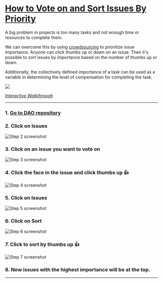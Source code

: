 # [How to Vote on and Sort Issues By Priority](https://app.tango.us/app/workflow/5e2db119-1a9d-4620-b586-58354543345f)

A big problem in projects is too many tasks and not enough time or resources to complete them.

We can overcome this by using [crowdsourcing](https://en.wikipedia.org/wiki/Crowdsourcing) to prioritize issue importance. Anyone can click thumbs up or down on an
issue.  Then it's possible to sort issues by importance based on the number of thumbs up or down.

Additionally, the collectively defined importance of a task can be used as a variable in determining the level of
compensation for completing the task.

![](../assets/vote-and-prioritize-tasks.gif)

_[Interactive Walkthrough](https://app.tango.us/app/workflow/5e2db119-1a9d-4620-b586-58354543345f)_

---

### 1. [Go to DAO repository](https://github.com/anonymous-dao?type=source)

### 2. Click on Issues

![Step 2 screenshot](https://images.tango.us/public/screenshot_fb109f97-86e6-4552-b7b7-76c2ec84ebd3?crop=focalpoint&fit=crop&fp-x=0.2227&fp-y=0.1590&fp-z=3.0119&w=1200&mark-w=0.2&mark-pad=0&mark64=aHR0cHM6Ly9pbWFnZXMudGFuZ28udXMvc3RhdGljL21hZGUtd2l0aC10YW5nby13YXRlcm1hcmsucG5n&ar=1706%3A937)

### 3. Click on an issue you want to vote on

![Step 3 screenshot](https://images.tango.us/public/screenshot_60a7ef00-9081-4a92-994b-4440a7e2813f?crop=focalpoint&fit=crop&fp-x=0.2494&fp-y=0.3981&fp-z=2.3281&w=1200&mark-w=0.2&mark-pad=0&mark64=aHR0cHM6Ly9pbWFnZXMudGFuZ28udXMvc3RhdGljL21hZGUtd2l0aC10YW5nby13YXRlcm1hcmsucG5n&ar=1706%3A937)

### 4. Click the face in the issue and click thumbs up 👍

![Step 4 screenshot](https://images.tango.us/public/screenshot_5692bef7-c095-4179-a65d-f07e2f80fffa?crop=focalpoint&fit=crop&fp-x=0.6166&fp-y=0.3821&fp-z=3.1538&w=1200&mark-w=0.2&mark-pad=0&mark64=aHR0cHM6Ly9pbWFnZXMudGFuZ28udXMvc3RhdGljL21hZGUtd2l0aC10YW5nby13YXRlcm1hcmsucG5n&ar=1706%3A937)

### 5. Click on Issues

![Step 5 screenshot](https://images.tango.us/public/screenshot_979a4516-775e-4fa2-9a92-d743011ad8b6?crop=focalpoint&fit=crop&fp-x=0.2227&fp-y=0.1590&fp-z=3.0119&w=1200&mark-w=0.2&mark-pad=0&mark64=aHR0cHM6Ly9pbWFnZXMudGFuZ28udXMvc3RhdGljL21hZGUtd2l0aC10YW5nby13YXRlcm1hcmsucG5n&ar=1706%3A937)

### 6. Click on Sort

![Step 6 screenshot](https://images.tango.us/public/screenshot_4742ef98-8f54-441d-89b0-00eefd61f8a8?crop=focalpoint&fit=crop&fp-x=0.8332&fp-y=0.3463&fp-z=3.1016&w=1200&mark-w=0.2&mark-pad=0&mark64=aHR0cHM6Ly9pbWFnZXMudGFuZ28udXMvc3RhdGljL21hZGUtd2l0aC10YW5nby13YXRlcm1hcmsucG5n&ar=1706%3A937)

### 7. Click to sort by thumbs up 👍

![Step 7 screenshot](https://images.tango.us/public/screenshot_ed1cd799-e984-4f79-991d-2327affdfc41?crop=focalpoint&fit=crop&fp-x=0.6902&fp-y=0.6702&fp-z=3.1969&w=1200&mark-w=0.2&mark-pad=0&mark64=aHR0cHM6Ly9pbWFnZXMudGFuZ28udXMvc3RhdGljL21hZGUtd2l0aC10YW5nby13YXRlcm1hcmsucG5n&ar=1706%3A937)

### 8. Now issues with the highest importance will be at the top.

---
